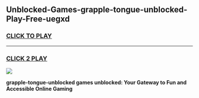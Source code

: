 
## Unblocked-Games-grapple-tongue-unblocked-Play-Free-uegxd
<h3>
<a href="https://premium76.site?title=grapple-tongue-unblocked&ref=09A">CLICK TO PLAY</a></h3>
<hr>

<h3>
<a href="https://premium76.site?title=grapple-tongue-unblocked&ref=09A">CLICK 2 PLAY</a>
  
</h3>

<a href="https://premium76.site?title=grapple-tongue-unblocked&ref=09A"><img src="https://clearcache.store/games.png"></a>


**grapple-tongue-unblocked games unblocked: Your Gateway to Fun and Accessible Online Gaming**
